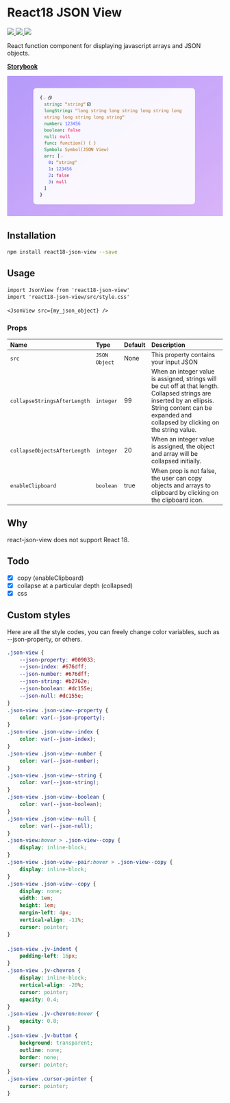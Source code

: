 # React18 JSON View

<p >
  <a href="https://www.npmjs.com/package/react18-json-view" target="_blank">
    <img src="https://img.shields.io/npm/v/react18-json-view.svg" />
  </a>
  <a href="https://www.npmjs.com/package/react18-json-view" target="_blank">
    <img src="https://img.shields.io/npm/dm/react18-json-view.svg" />
  </a>
    <a href="https://github.com/YYsuni/react18-json-view/blob/main/LICENSE" target="_blank">
    <img src="https://img.shields.io/npm/l/react18-json-view.svg">
  </a>
</p>

React function component for displaying javascript arrays and JSON objects.

[**Storybook**](https://react18-json-view.vercel.app/)

![Sample of generated blockies](sample.png "JSON View")


## Installation
```bash
npm install react18-json-view --save
```

## Usage
```tsx
import JsonView from 'react18-json-view'
import 'react18-json-view/src/style.css'

<JsonView src={my_json_object} />
```

### Props
Name|Type|Default|Description
|:---|:---|:---|:---
`src`|`JSON Object`|None|This property contains your input JSON
`collapseStringsAfterLength`|`integer`|99|When an integer value is assigned, strings will be cut off at that length. Collapsed strings are inserted by an ellipsis. String content can be expanded and collapsed by clicking on the string value.
`collapseObjectsAfterLength`|`integer`|20|When an integer value is assigned, the object and array will be collapsed initially.
`enableClipboard`|`boolean`|true|When prop is not false, the user can copy objects and arrays to clipboard by clicking on the clipboard icon.

## Why
react-json-view does not support React 18.

## Todo
- [x] copy (enableClipboard)
- [x] collapse at a particular depth (collapsed)
- [x] css

## Custom styles
Here are all the style codes, you can freely change color variables, such as --json-property, or others.
```css
.json-view {
	--json-property: #009033;
	--json-index: #676dff;
	--json-number: #676dff;
	--json-string: #b2762e;
	--json-boolean: #dc155e;
	--json-null: #dc155e;
}
.json-view .json-view--property {
	color: var(--json-property);
}
.json-view .json-view--index {
	color: var(--json-index);
}
.json-view .json-view--number {
	color: var(--json-number);
}
.json-view .json-view--string {
	color: var(--json-string);
}
.json-view .json-view--boolean {
	color: var(--json-boolean);
}
.json-view .json-view--null {
	color: var(--json-null);
}
.json-view:hover > .json-view--copy {
	display: inline-block;
}
.json-view .json-view--pair:hover > .json-view--copy {
	display: inline-block;
}
.json-view .json-view--copy {
	display: none;
	width: 1em;
	height: 1em;
	margin-left: 4px;
	vertical-align: -11%;
	cursor: pointer;
}

.json-view .jv-indent {
	padding-left: 16px;
}
.json-view .jv-chevron {
	display: inline-block;
	vertical-align: -20%;
	cursor: pointer;
	opacity: 0.4;
}
.json-view .jv-chevron:hover {
	opacity: 0.8;
}
.json-view .jv-button {
	background: transparent;
	outline: none;
	border: none;
	cursor: pointer;
}
.json-view .cursor-pointer {
	cursor: pointer;
}
```
